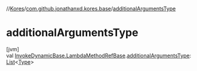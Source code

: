 //[Kores](../../index.md)/[com.github.jonathanxd.kores.base](index.md)/[additionalArgumentsType](additional-arguments-type.md)

# additionalArgumentsType

[jvm]\
val [InvokeDynamicBase.LambdaMethodRefBase](-invoke-dynamic-base/-lambda-method-ref-base/index.md).[additionalArgumentsType](additional-arguments-type.md): [List](https://kotlinlang.org/api/latest/jvm/stdlib/kotlin.collections/-list/index.html)<[Type](https://docs.oracle.com/javase/8/docs/api/java/lang/reflect/Type.html)>
